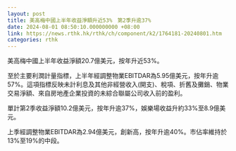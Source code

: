 ```yaml
---
layout: post
title: 美高梅中國上半年收益淨額升近53%　第2季升逾37%
date: 2024-08-01 08:50:10.000000000 +08:00
link: https://news.rthk.hk/rthk/ch/component/k2/1764181-20240801.htm
categories: rthk
---
```


美高梅中國上半年收益淨額20.7億美元，按年升近53%。

至於主要利潤計量指標，上半年經調整物業EBITDAR為5.95億美元，按年升逾57%。這項指標反映未計利息及其他非經營收入(開支)、稅項、折舊及攤銷、物業交易淨額、來自房地產企業投資的未綜合聯屬公司收入前的盈利。

單計第2季收益淨額10.2億美元，按年升逾37%，娛樂場收益升約33%至8.9億美元。

上季經調整物業EBITDAR為2.94億美元，創新高，按年升逾40%。市佔率維持於13%至19%的中段。
